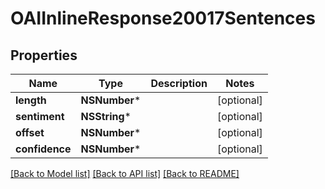# OAIInlineResponse20017Sentences

## Properties
Name | Type | Description | Notes
------------ | ------------- | ------------- | -------------
**length** | **NSNumber*** |  | [optional] 
**sentiment** | **NSString*** |  | [optional] 
**offset** | **NSNumber*** |  | [optional] 
**confidence** | **NSNumber*** |  | [optional] 

[[Back to Model list]](../README.md#documentation-for-models) [[Back to API list]](../README.md#documentation-for-api-endpoints) [[Back to README]](../README.md)


